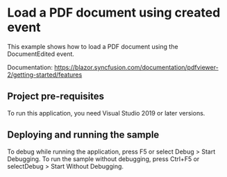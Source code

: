 # Load a PDF document using created event
This example shows how to load a PDF document using the DocumentEdited event.

Documentation: https://blazor.syncfusion.com/documentation/pdfviewer-2/getting-started/features

## Project pre-requisites
To run this application, you need Visual Studio 2019 or later versions.

## Deploying and running the sample
To debug while running the application, press F5 or select Debug > Start Debugging. To run the sample without debugging, press Ctrl+F5 or selectDebug > Start Without Debugging.